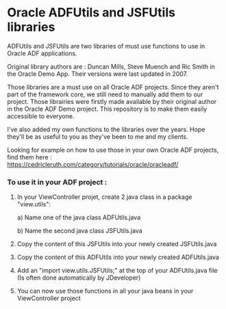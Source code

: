 # Oracle ADFUtils and JSFUtils libraries
ADFUtils and JSFUtils are two libraries of must use functions to use in Oracle ADF applications.

Original library authors are : Duncan Mills, Steve Muench and Ric Smith in the Oracle Demo App.
Their versions were last updated in 2007.
 
Those libraries are a must use on all Oracle ADF projects.
Since they aren't part of the framework core, we still need to manually add them to our project. 
Those librairies were firstly made available by their original author in the Oracle ADF Demo project.
This repository is to make them easily accessible to everyone. 

I've also added my own functions to the libraries over the years.
Hope they'll be as useful to you as they've been to me and my clients.

Looking for example on how to use those in your own Oracle ADF projects, find them here : https://cedricleruth.com/category/tutorials/oracle/oracleadf/

### To use it in your ADF project : 

 1) In your ViewController projet, create 2 java class in a package "view.utils":
 
     a) Name one of the java class ADFUtils.java
     
     b) Name the second java class JSFUtils.java
     
 2) Copy the content of this JSFUtils into your newly created JSFUtils.java
 
 3) Copy the content of this ADFUtils into your newly created ADFUtils.java
 
 4) Add an "import view.utils.JSFUtils;" at the top of your ADFUtils.java file (Is often done automatically by JDeveloper)
 
 5) You can now use those functions in all your java beans in your ViewController project
    
